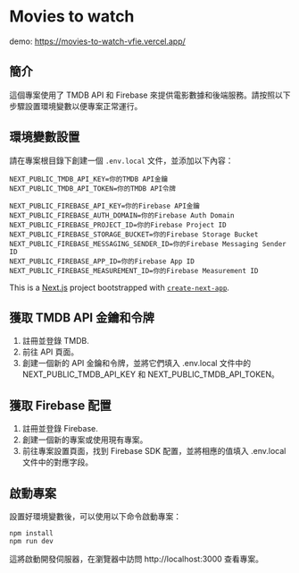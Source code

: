 # Movies to watch
demo: https://movies-to-watch-vfie.vercel.app/
## 簡介
這個專案使用了 TMDB API 和 Firebase 來提供電影數據和後端服務。請按照以下步驟設置環境變數以便專案正常運行。

## 環境變數設置

請在專案根目錄下創建一個 `.env.local` 文件，並添加以下內容：

```shell
NEXT_PUBLIC_TMDB_API_KEY=你的TMDB API金鑰
NEXT_PUBLIC_TMDB_API_TOKEN=你的TMDB API令牌

NEXT_PUBLIC_FIREBASE_API_KEY=你的Firebase API金鑰
NEXT_PUBLIC_FIREBASE_AUTH_DOMAIN=你的Firebase Auth Domain
NEXT_PUBLIC_FIREBASE_PROJECT_ID=你的Firebase Project ID
NEXT_PUBLIC_FIREBASE_STORAGE_BUCKET=你的Firebase Storage Bucket
NEXT_PUBLIC_FIREBASE_MESSAGING_SENDER_ID=你的Firebase Messaging Sender ID
NEXT_PUBLIC_FIREBASE_APP_ID=你的Firebase App ID
NEXT_PUBLIC_FIREBASE_MEASUREMENT_ID=你的Firebase Measurement ID
```
This is a [Next.js](https://nextjs.org) project bootstrapped with [`create-next-app`](https://nextjs.org/docs/app/api-reference/cli/create-next-app).

## 獲取 TMDB API 金鑰和令牌
 1. 註冊並登錄 TMDB.
 2. 前往 API 頁面。
 3. 創建一個新的 API 金鑰和令牌，並將它們填入 .env.local 文件中的 NEXT_PUBLIC_TMDB_API_KEY 和 NEXT_PUBLIC_TMDB_API_TOKEN。

## 獲取 Firebase 配置
 1. 註冊並登錄 Firebase.
 2. 創建一個新的專案或使用現有專案。
 3. 前往專案設置頁面，找到 Firebase SDK 配置，並將相應的值填入 .env.local 文件中的對應字段。

## 啟動專案
設置好環境變數後，可以使用以下命令啟動專案：
```shell
npm install
npm run dev
```

這將啟動開發伺服器，在瀏覽器中訪問 http://localhost:3000 查看專案。

